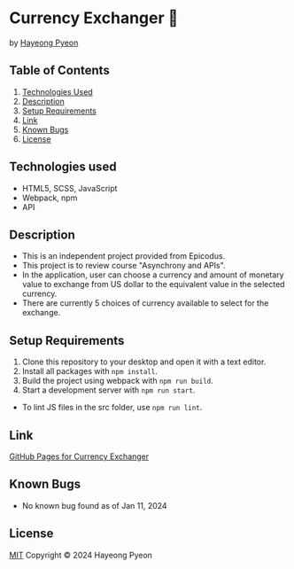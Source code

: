 # Currency Exchanger 💱
by [Hayeong Pyeon](https://www.hayeong.website)

## Table of Contents
1. [Technologies Used](#technologies-used)
2. [Description](#description)
3. [Setup Requirements](#setup-requirements)
4. [Link](#link)
5. [Known Bugs](#known-bugs)
6. [License](#license)

## Technologies used
- HTML5, SCSS, JavaScript
- Webpack, npm
- API

## Description
- This is an independent project provided from Epicodus.
- This project is to review course "Asynchrony and APIs".
- In the application, user can choose a currency and amount of monetary value to exchange from US dollar to the equivalent value in the selected currency. 
- There are currently 5 choices of currency available to select for the exchange. 

## Setup Requirements
1. Clone this repository to your desktop and open it with a text editor.
2. Install all packages with `npm install`.
3. Build the project using webpack with `npm run build`.
4. Start a development server with `npm run start`.
* To lint JS files in the src folder, use `npm run lint`.

## Link
<a href="https://hypyeon.github.io/epicodus-project6-currency-exchanger/" target="_blank">GitHub Pages for Currency Exchanger</a>

## Known Bugs
- No known bug found as of Jan 11, 2024

## License
[MIT](/LICENSE.txt) Copyright © 2024 Hayeong Pyeon